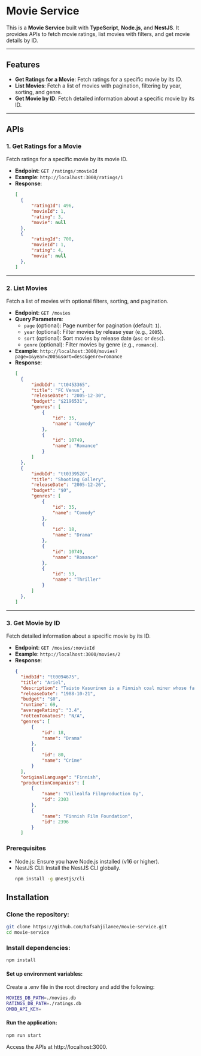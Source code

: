 

# Movie Service

This is a **Movie Service** built with **TypeScript**, **Node.js**, and **NestJS**. It provides APIs to fetch movie ratings, list movies with filters, and get movie details by ID.

---

## Features

- **Get Ratings for a Movie**: Fetch ratings for a specific movie by its ID.
- **List Movies**: Fetch a list of movies with pagination, filtering by year, sorting, and genre.
- **Get Movie by ID**: Fetch detailed information about a specific movie by its ID.

---

## APIs

### 1. **Get Ratings for a Movie**
Fetch ratings for a specific movie by its movie ID.

- **Endpoint**: `GET /ratings/:movieId`
- **Example**: `http://localhost:3000/ratings/1`
- **Response**:
  ```json
  [
    {
        "ratingId": 496,
        "movieId": 1,
        "rating": 3,
        "movie": null
    },
    {
        "ratingId": 700,
        "movieId": 1,
        "rating": 4,
        "movie": null
    },
  ]
  ```

---

### 2. **List Movies**
Fetch a list of movies with optional filters, sorting, and pagination.

- **Endpoint**: `GET /movies`
- **Query Parameters**:
  - `page` (optional): Page number for pagination (default: `1`).
  - `year` (optional): Filter movies by release year (e.g., `2005`).
  - `sort` (optional): Sort movies by release date (`asc` or `desc`).
  - `genre` (optional): Filter movies by genre (e.g., `romance`).
- **Example**: `http://localhost:3000/movies?page=1&year=2005&sort=desc&genre=romance`
- **Response**:
  ```json
  [
    {
        "imdbId": "tt0453365",
        "title": "FC Venus",
        "releaseDate": "2005-12-30",
        "budget": "$2196531",
        "genres": [
            {
                "id": 35,
                "name": "Comedy"
            },
            {
                "id": 10749,
                "name": "Romance"
            }
        ]
    },
    {
        "imdbId": "tt0339526",
        "title": "Shooting Gallery",
        "releaseDate": "2005-12-26",
        "budget": "$0",
        "genres": [
            {
                "id": 35,
                "name": "Comedy"
            },
            {
                "id": 18,
                "name": "Drama"
            },
            {
                "id": 10749,
                "name": "Romance"
            },
            {
                "id": 53,
                "name": "Thriller"
            }
        ]
    },
  ]
  ```

---

### 3. **Get Movie by ID**
Fetch detailed information about a specific movie by its ID.

- **Endpoint**: `GET /movies/:movieId`
- **Example**: `http://localhost:3000/movies/2`
- **Response**:
  ```json
  {
    "imdbId": "tt0094675",
    "title": "Ariel",
    "description": "Taisto Kasurinen is a Finnish coal miner whose father has just committed suicide and who is framed for a crime he did not commit. In jail, he starts to dream about leaving the country and starting a new life. He escapes from prison but things don't go as planned...",
    "releaseDate": "1988-10-21",
    "budget": "$0",
    "runtime": 69,
    "averageRating": "3.4",
    "rottenTomatoes": "N/A",
    "genres": [
        {
            "id": 18,
            "name": "Drama"
        },
        {
            "id": 80,
            "name": "Crime"
        }
    ],
    "originalLanguage": "Finnish",
    "productionCompanies": [
        {
            "name": "Villealfa Filmproduction Oy",
            "id": 2303
        },
        {
            "name": "Finnish Film Foundation",
            "id": 2396
        }
    ]

  ```

### Prerequisites

- Node.js: Ensure you have Node.js installed (v16 or higher).
- NestJS CLI: Install the NestJS CLI globally.
  ```bash
  npm install -g @nestjs/cli
  ```


## Installation

### Clone the repository:
```bash
git clone https://github.com/hafsahjilanee/movie-service.git
cd movie-service
```

### Install dependencies:
```bash
npm install
```
#### Set up environment variables:
Create a .env file in the root directory and add the following:

```bash
MOVIES_DB_PATH=./movies.db
RATINGS_DB_PATH=./ratings.db
OMDB_API_KEY=
```

#### Run the application:
```bash
npm run start
```
Access the APIs at http://localhost:3000.
  

